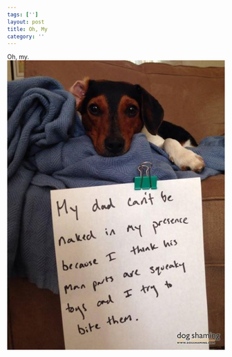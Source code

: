 ```yaml
---
tags: ['']
layout: post
title: Oh, My
category: ''
---
```

Oh, my.
![Oh, my.](/uploads/2015-5-22-oh-my.jpg)
